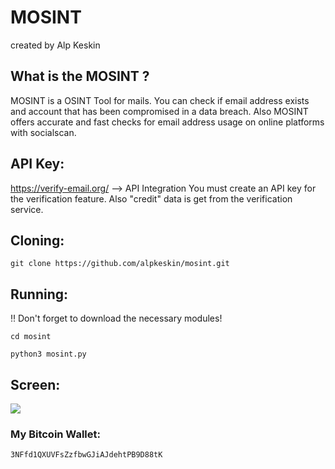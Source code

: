 # MOSINT
created by Alp Keskin

## What is the MOSINT ?
MOSINT is a OSINT Tool for mails. 
You can check if email address exists and account that has been compromised in a data breach.
Also MOSINT offers accurate and fast checks for email address usage on online platforms with socialscan.

## API Key:
https://verify-email.org/ --> API Integration
You must create an API key for the verification feature.
Also "credit" data is get from the verification service.

## Cloning:
`git clone https://github.com/alpkeskin/mosint.git`

## Running:
:bangbang: Don't forget to download the necessary modules!

`cd mosint`

`python3 mosint.py`

## Screen:
![](https://i.imgur.com/Fv4NRu2.png)

### My Bitcoin Wallet:
`3NFfd1QXUVFsZzfbwGJiAJdehtPB9D88tK`
